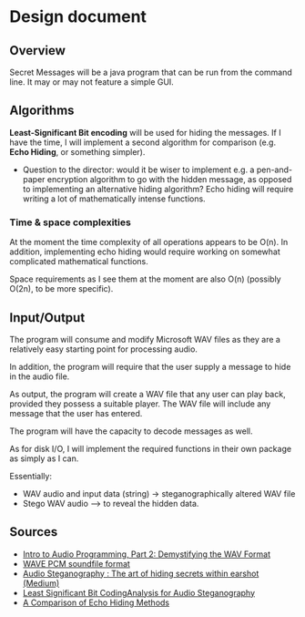 # Design document

## Overview

Secret Messages will be a java program that can be run from the command line. It may or may not feature a simple GUI.

## Algorithms

__Least-Significant Bit encoding__ will be used for hiding the messages. If I have the time, I will implement a second algorithm for comparison (e.g. __Echo Hiding__, or something simpler).

- Question to the director: would it be wiser to implement e.g. a pen-and-paper encryption algorithm to go with the hidden message, as opposed to implementing an alternative hiding algorithm? Echo hiding will require writing a lot of mathematically intense functions.

### Time & space complexities

At the moment the time complexity of all operations appears to be O(n). In addition, implementing echo hiding would require working on somewhat complicated mathematical functions.

Space requirements as I see them at the moment are also O(n) (possibly O(2n), to be more specific).

## Input/Output

The program will consume and modify Microsoft WAV files as they are a relatively easy starting point for processing audio. 

In addition, the program will require that the user supply a message to hide in the audio file.

As output, the program will create a WAV file that any user can play back, provided they possess a suitable player. The WAV file will include any message that the user has entered. 

The program will have the capacity to decode messages as well.

As for disk I/O, I will implement the required functions in their own package as simply as I can.

Essentially:
- WAV audio and input data (string) -> steganographically altered WAV file
- Stego WAV audio --> to reveal the hidden data.



## Sources

- [Intro to Audio Programming, Part 2: Demystifying the WAV Format](https://blogs.msdn.microsoft.com/dawate/2009/06/23/intro-to-audio-programming-part-2-demystifying-the-wav-format/)
- [WAVE PCM soundfile format](http://soundfile.sapp.org/doc/WaveFormat/)
- [Audio Steganography : The art of hiding secrets within earshot (Medium)](https://medium.com/@sumit.arora/audio-steganography-the-art-of-hiding-secrets-within-earshot-part-2-of-2-c76b1be719b3)
- [Least Significant Bit CodingAnalysis for Audio Steganography](http://www.fgcomputing.com/papers/04.%20Audio.pdf)
- [A Comparison of Echo Hiding Methods](https://pdfs.semanticscholar.org/6123/8f8522044acdef51ad3ed64f6593ba9b3308.pdf)